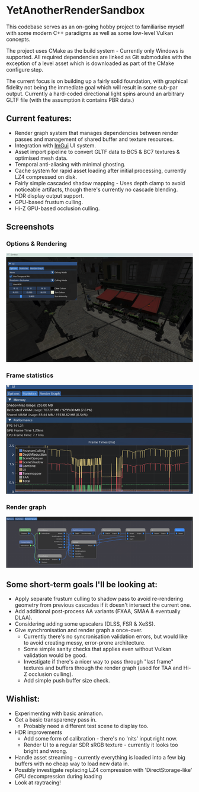 # YetAnotherRenderSandbox

This codebase serves as an on-going hobby project to familiarise myself with some modern C++ paradigms as well as some low-level Vulkan concepts.

The project uses CMake as the build system - Currently only Windows is supported. All required dependencies are linked as Git submodules with the exception of a level asset which is downloaded as part of the CMake configure step.

The current focus is on building up a fairly solid foundation, with graphical fidelity not being the immediate goal which will result in some sub-par output. Currently a hard-coded directional light spins around an arbitrary GLTF file (with the assumption it contains PBR data.)

## Current features:
* Render graph system that manages dependencies between render passes and management of shared buffer and texture resources.
* Integration with [ImGui](https://github.com/ocornut/imgui) UI system.
* Asset import pipeline to convert GLTF data to BC5 & BC7 textures & optimised mesh data.
* Temporal anti-aliasing with minimal ghosting.
* Cache system for rapid asset loading after initial processing, currently LZ4 compressed on disk.
* Fairly simple cascaded shadow mapping - Uses depth clamp to avoid noticeable artifacts, though there's currently no cascade blending.
* HDR display output support.
* GPU-based frustum culling.
* Hi-Z GPU-based occlusion culling.

## Screenshots
### Options & Rendering
![preview](ReadmeAssets/preview_v4.png)

### Frame statistics
![stats](ReadmeAssets/stats.png)

### Render graph
![render_graph](ReadmeAssets/render_graph.png)

## Some short-term goals I'll be looking at:
* Apply separate frustum culling to shadow pass to avoid re-rendering geometry from previous cascades if it doesn't intersect the current one.
* Add additional post-process AA variants (FXAA, SMAA & eventually DLAA).
* Considering adding some upscalers (DLSS, FSR & XeSS).
* Give synchronisation and render graph a once-over.
	* Currently there's no syncronisation validation errors, but would like to avoid creating messy, error-prone architecture.
	* Some simple sanity checks that applies even without Vulkan validation would be good.
	* Investigate if there's a nicer way to pass through "last frame" textures and buffers through the render graph (used for TAA and Hi-Z occlusion culling).
	* Add simple push buffer size check.

## Wishlist:
* Experimenting with basic animation.
* Get a basic transparency pass in.
	* Probably need a different test scene to display too.
* HDR improvements
	* Add some form of calibration - there's no 'nits' input right now.
	* Render UI to a regular SDR sRGB texture - currently it looks too bright and wrong.
* Handle asset streaming - currently everything is loaded into a few big buffers with no cheap way to load new data in.
* Possibly investigate replacing LZ4 compression with 'DirectStorage-like' GPU decompression during loading
* Look at raytracing!
